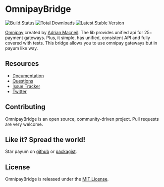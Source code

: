 # OmnipayBridge
[![Build Status](https://travis-ci.org/Payum/OmnipayBridge.png?branch=master)](https://travis-ci.org/Payum/OmnipayBridge) [![Total Downloads](https://poser.pugx.org/payum/omnipay-bridge/d/total.png)](https://packagist.org/packages/payum/omnipay-bridge) [![Latest Stable Version](https://poser.pugx.org/payum/omnipay-bridge/version.png)](https://packagist.org/packages/payum/omnipay-bridge)

[Omnipay](https://github.com/adrianmacneil/omnipay) created by [Adrian Macneil](http://adrianmacneil.com/). The lib provides unified api for 25+ payment gateways. Plus, it simple, has unified, consistent API and fully covered with tests.
This bridge allows you to use omnipay gateways but in payum like way.

## Resources

* [Documentation](http://payum.forma-dev.com/documentation#OmnipayBridge)
* [Questions](http://stackoverflow.com/questions/tagged/payum)
* [Issue Tracker](https://github.com/Payum/Payum/issues)
* [Twitter](https://twitter.com/payumphp)

## Contributing

OmnipayBridge is an open source, community-driven project. Pull requests are very welcome.

## Like it? Spread the world!

Star payum on [github](https://github.com/Payum/OmnipayBridge) or [packagist](https://packagist.org/packages/payum/omnipay-bridge).

## License

OmnipayBridge is released under the [MIT License](LICENSE).
